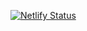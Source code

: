 [![Netlify Status](https://api.netlify.com/api/v1/badges/d8aff464-0b23-46c0-a4de-2309aa944044/deploy-status)](https://app.netlify.com/sites/my-portfolio-nkvo/deploys)
